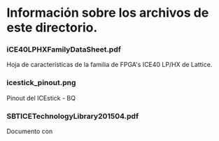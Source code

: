# Información sobre los archivos de este directorio.

### iCE40LPHXFamilyDataSheet.pdf

Hoja de características de la familia de FPGA's ICE40 LP/HX de Lattice.

### icestick_pinout.png

Pinout del ICEstick - BQ

### SBTICETechnologyLibrary201504.pdf

Documento con
